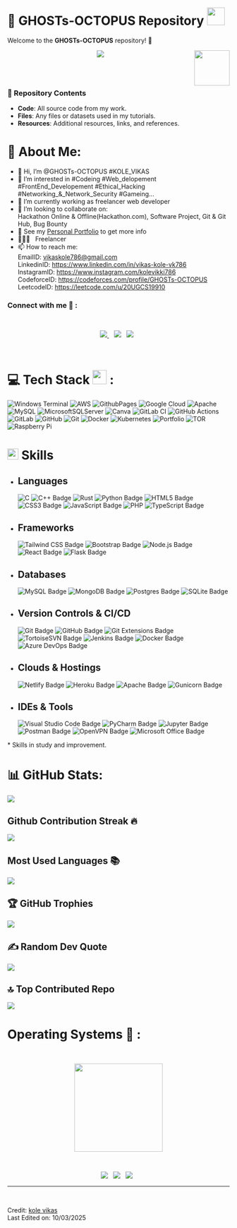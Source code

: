# 💫 GHOSTs-OCTOPUS Repository <img src = "https://raw.githubusercontent.com/MartinHeinz/MartinHeinz/master/wave.gif" width = 40px> 
Welcome to the **GHOSTs-OCTOPUS** repository! 🚀
<p align='right'>
  <img align='right' src='https://user-images.githubusercontent.com/5713670/87202985-820dcb80-c2b6-11ea-9f56-7ec461c497c3.gif' width='80px"'>
</p>
<p align='center'>
  <img src="https://readme-typing-svg.herokuapp.com?color=%2336BCF7&size=25&center=true&vCenter=true&width=433&height=75&lines=I'm+Vikas+Kole;Freelancer+Web+Developer;Software+Engineer;Frontend+Developer;UI|UX+Designer;GHOSTs-OCTOPUS">
</p>
<br>
<br>

### 📂 Repository Contents
- **Code**: All source code from my work.
- **Files**: Any files or datasets used in my tutorials.
- **Resources**: Additional resources, links, and references.
  
# 💫 About Me:
- 👋 Hi, I’m @GHOSTs-OCTOPUS #KOLE_VIKAS<br>
- 👀 I’m interested in #Codeing #Web_delopement #FrontEnd_Developement #Ethical_Hacking #Networking_&_Network_Security #Gameing...<br>
- 🌱 I’m currently working as freelancer web developer<br>
- 💞️ I’m looking to collaborate on:<br> Hackathon Online & Offline(Hackathon.com), Software Project, Git & Git Hub, Bug Bounty<br>
- 👀 See my [Personal Portfolio](https://www.billpwchan.com) to get more info
- 👨🏻‍💻 &nbsp; Freelancer
- 📫 How to reach me:<br>EmailID: vikaskole786@gmail.com<br>LinkedinID: https://www.linkedin.com/in/vikas-kole-vk786<br>InstagramID: https://www.instagram.com/kolevikki786<br>CodeforceID: https://codeforces.com/profile/GHOSTs-OCTOPUS<br>LeetcodeID: https://leetcode.com/u/20UGCS19910


### Connect with me 🔗 :
<br>
<p align='center'>
<a href="mailto:kolevikasxyz@gmail.com" target="_blank">
<img src="https://img.shields.io/badge/Gmail-D14836?style=for-the-badge&logo=gmail&logoColor=white">
</a>&nbsp;&nbsp;
<a href="https://www.instagram.com/kolevikki786" target="_blank">
<img src="https://img.shields.io/badge/kolevikki786-%23E4405F.svg?style=for-the-badge&logo=Instagram&logoColor=white"></a>&nbsp;&nbsp;
<a href="https://www.linkedin.com/in/vikas-kole-vk786" target="_blank">
<img src="https://img.shields.io/badge/linkedin-%230077B5.svg?style=for-the-badge&logo=linkedin&logoColor=white"></a>&nbsp;&nbsp;
</p>
<br>

# 💻 Tech Stack <img src="https://media2.giphy.com/media/QssGEmpkyEOhBCb7e1/giphy.gif?cid=ecf05e47a0n3gi1bfqntqmob8g9aid1oyj2wr3ds3mg700bl&rid=giphy.gif" width=32px> :
 ![Windows Terminal](https://img.shields.io/badge/Windows%20Terminal-%234D4D4D.svg?style=for-the-badge&logo=windows-terminal&logoColor=white) ![AWS](https://img.shields.io/badge/AWS-%23FF9900.svg?style=for-the-badge&logo=amazon-aws&logoColor=white) ![GithubPages](https://img.shields.io/badge/github%20pages-121013?style=for-the-badge&logo=github&logoColor=white) ![Google Cloud](https://img.shields.io/badge/GoogleCloud-%234285F4.svg?style=for-the-badge&logo=google-cloud&logoColor=white) ![Apache](https://img.shields.io/badge/apache-%23D42029.svg?style=for-the-badge&logo=apache&logoColor=white) ![MySQL](https://img.shields.io/badge/mysql-4479A1.svg?style=for-the-badge&logo=mysql&logoColor=white) ![MicrosoftSQLServer](https://img.shields.io/badge/Microsoft%20SQL%20Server-CC2927?style=for-the-badge&logo=microsoft%20sql%20server&logoColor=white) ![Canva](https://img.shields.io/badge/Canva-%2300C4CC.svg?style=for-the-badge&logo=Canva&logoColor=white) ![GitLab CI](https://img.shields.io/badge/gitlab%20CI-%23181717.svg?style=for-the-badge&logo=gitlab&logoColor=white) ![GitHub Actions](https://img.shields.io/badge/github%20actions-%232671E5.svg?style=for-the-badge&logo=githubactions&logoColor=white) ![GitLab](https://img.shields.io/badge/gitlab-%23181717.svg?style=for-the-badge&logo=gitlab&logoColor=white) ![GitHub](https://img.shields.io/badge/github-%23121011.svg?style=for-the-badge&logo=github&logoColor=white) ![Git](https://img.shields.io/badge/git-%23F05033.svg?style=for-the-badge&logo=git&logoColor=white) ![Docker](https://img.shields.io/badge/docker-%230db7ed.svg?style=for-the-badge&logo=docker&logoColor=white) ![Kubernetes](https://img.shields.io/badge/kubernetes-%23326ce5.svg?style=for-the-badge&logo=kubernetes&logoColor=white) ![Portfolio](https://img.shields.io/badge/Portfolio-%23000000.svg?style=for-the-badge&logo=firefox&logoColor=#FF7139) ![TOR](https://img.shields.io/badge/tor-%237E4798.svg?style=for-the-badge&logo=tor-project&logoColor=white) ![Raspberry Pi](https://img.shields.io/badge/-RaspberryPi-C51A4A?style=for-the-badge&logo=Raspberry-Pi)
<br>

# <img src="https://media2.giphy.com/media/QssGEmpkyEOhBCb7e1/giphy.gif?cid=ecf05e47a0n3gi1bfqntqmob8g9aid1oyj2wr3ds3mg700bl&rid=giphy.gif" width ="25"> <b>Skills</b>

- ## Languages
    ![C](https://img.shields.io/badge/c-%2300599C.svg?logo=c&logoColor=white)
    ![C++ Badge](https://img.shields.io/badge/C++-%2300599C.svg?logo=c%2B%2B&logoColor=white&style=flat)
    ![Rust](https://img.shields.io/badge/rust-%23000000.svg?logo=rust&logoColor=white)
    ![Python Badge](https://custom-icon-badges.demolab.com/badge/Python-000.svg?logo=python-colorful)
    ![HTML5 Badge](https://img.shields.io/badge/HTML5-%23E34F26.svg?&logo=html5&logoColor=white&style=flat) 
    ![CSS3 Badge](https://img.shields.io/badge/CSS3-%231572B6.svg?&logo=css3&logoColor=white&style=flat) 
    ![JavaScript Badge](https://img.shields.io/badge/Javascript-%23323330.svg?&logo=javascript&logoColor=%23F7DF1E&style=flat)
    ![PHP](https://img.shields.io/badge/php-%23777BB4.svg?logo=php&logoColor=white)
    ![TypeScript Badge](https://img.shields.io/badge/TypeScript-3178C6?logo=typescript&logoColor=fff&style=flat)

- ## Frameworks
    ![Tailwind CSS Badge](https://img.shields.io/badge/Tailwind_CSS-38B2AC?logo=tailwind-css&logoColor=white)
    ![Bootstrap Badge](https://img.shields.io/badge/Bootstrap-563D7C?logo=bootstrap&logoColor=white)
    ![Node.js Badge](https://img.shields.io/badge/Node.js*-393?logo=nodedotjs&logoColor=fff&style=flat) 
    ![React Badge](https://img.shields.io/badge/React*-%2320232a.svg?&logo=react&logoColor=%2361DAFB&style=flat) 
    ![Flask Badge](https://img.shields.io/badge/Flask-%23000.svg?&logo=flask&logoColor=white&style=flat)

- ## Databases     
    ![MySQL Badge](https://img.shields.io/badge/MySQL-%2300f.svg?&logo=mysql&logoColor=white&style=flat)
    ![MongoDB Badge](https://img.shields.io/badge/MongoDB-%234ea94b.svg?&logo=mongodb&logoColor=white&style=flat) 
    ![Postgres Badge](https://img.shields.io/badge/Postgres-%23316192.svg?&logo=postgresql&logoColor=white&style=flat) 
    ![SQLite Badge](https://img.shields.io/badge/SQLite-%2307405e.svg?&logo=sqlite&logoColor=white&style=flat)

- ## Version Controls & CI/CD
    ![Git Badge](https://img.shields.io/badge/Git-F05032?logo=git&logoColor=fff&style=flat)
    ![GitHub Badge](https://img.shields.io/badge/GitHub-181717?logo=github&logoColor=fff&style=flat)
    ![Git Extensions Badge](https://img.shields.io/badge/Git%20Extensions-212121?logo=gitextensions&logoColor=fff&style=flat)
    ![TortoiseSVN Badge](https://custom-icon-badges.demolab.com/badge/TortoiseSVN-89A3CC.svg?logo=tortoisesvn&logoColor=fff)
    ![Jenkins Badge](https://img.shields.io/badge/Jenkins-%232C5263.svg?&logo=jenkins&logoColor=white&style=flat) 
    ![Docker Badge](https://img.shields.io/badge/Docker*-2496ED?logo=docker&logoColor=fff&style=flat)
    ![Azure DevOps Badge](https://img.shields.io/badge/Azure%20DevOps-0078D7?logo=azuredevops&logoColor=fff&style=flat)

- ## Clouds & Hostings
    ![Netlify Badge](https://img.shields.io/badge/Netlify-%23000000.svg?&logo=netlify&logoColor=00C7B7&style=flat) 
    ![Heroku Badge](https://img.shields.io/badge/Heroku-%23430098.svg?&logo=heroku&logoColor=white&style=flat) 
    ![Apache Badge](https://img.shields.io/badge/Apache-C71A36?&logo=Apache&logoColor=white&style=flat) 
    ![Gunicorn Badge](https://img.shields.io/badge/Gunicorn-499848?logo=gunicorn&logoColor=fff&style=flat)

- ## IDEs & Tools
    ![Visual Studio Code Badge](https://img.shields.io/badge/Visual%20Studio%20Code-007ACC?logo=visualstudiocode&logoColor=fff&style=flat)
    ![PyCharm Badge](https://img.shields.io/badge/PyCharm-000?logo=pycharm&logoColor=fff&style=flat)
    ![Jupyter Badge](https://img.shields.io/badge/Jupyter-F37626?logo=jupyter&logoColor=fff&style=flat)
    ![Postman Badge](https://img.shields.io/badge/Postman-FF6C37?logo=postman&logoColor=fff&style=flat)
    ![OpenVPN Badge](https://img.shields.io/badge/OpenVPN-EA7E20?logo=openvpn&logoColor=fff&style=flat)
    ![Microsoft Office Badge](https://img.shields.io/badge/Microsoft%20Office-D83B01?logo=microsoftoffice&logoColor=fff&style=flat)

\* Skills in study and improvement.

# 📊 GitHub Stats:
![](https://github-readme-stats.vercel.app/api?username=GHOSTs-OCTOPUS&theme=dark&hide_border=false&include_all_commits=true&count_private=true)

## Github Contribution Streak 🔥
![](https://github-readme-streak-stats.herokuapp.com/?user=GHOSTs-OCTOPUS&theme=dark&hide_border=false)

## Most Used Languages 📚
![](https://github-readme-stats.vercel.app/api/top-langs/?username=GHOSTs-OCTOPUS&theme=dark&hide_border=false&include_all_commits=true&count_private=true&layout=compact)

## 🏆 GitHub Trophies
![](https://github-profile-trophy.vercel.app/?username=GHOSTs-OCTOPUS&theme=radical&no-frame=false&no-bg=false&margin-w=4)

## ✍️ Random Dev Quote
![](https://quotes-github-readme.vercel.app/api?type=horizontal&theme=radical)

## 🔝 Top Contributed Repo
![](https://github-contributor-stats.vercel.app/api?username=GHOSTs-OCTOPUS&limit=5&theme=dark&combine_all_yearly_contributions=true)

# Operating Systems 🐧 :
<br>
<p align='center'>
<img src="https://media.giphy.com/media/WFZvB7VIXBgiz3oDXE/giphy.gif" width="200" height="200" frameBorder="0" class="giphy-embed" allowFullScreen></img></p>
<br>
<p align='center'>
<img src="https://img.shields.io/badge/Kali-268BEE?style=for-the-badge&logo=kalilinux&logoColor=white">&nbsp;&nbsp;
<img src="https://img.shields.io/badge/Ubuntu-E95420?style=for-the-badge&logo=ubuntu&logoColor=white">&nbsp;&nbsp;
<img src="https://img.shields.io/badge/Windows-0078D6?style=for-the-badge&logo=windows&logoColor=white">&nbsp;&nbsp;
</p>
<hr>
<br>




Credit: [kole vikas](https://github.com/GHOSTs-OCTOPUS)<BR>
Last Edited on: 10/03/2025
